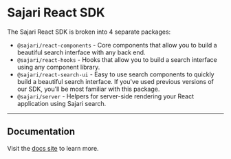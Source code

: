 # Sajari React SDK

The Sajari React SDK is broken into 4 separate packages:

- `@sajari/react-components` - Core components that allow you to build a beautiful search interface with any back end.
- `@sajari/react-hooks` - Hooks that allow you to build a search interface using any component library.
- `@sajari/react-search-ui` - Easy to use search components to quickly build a beautiful search interface. If you've used previous versions of our SDK, you'll be most familiar with this package.
- `@sajari/server` - Helpers for server-side rendering your React application using Sajari search.

---

## Documentation

Visit the [docs site](https://react.docs.sajari.com) to learn more.
